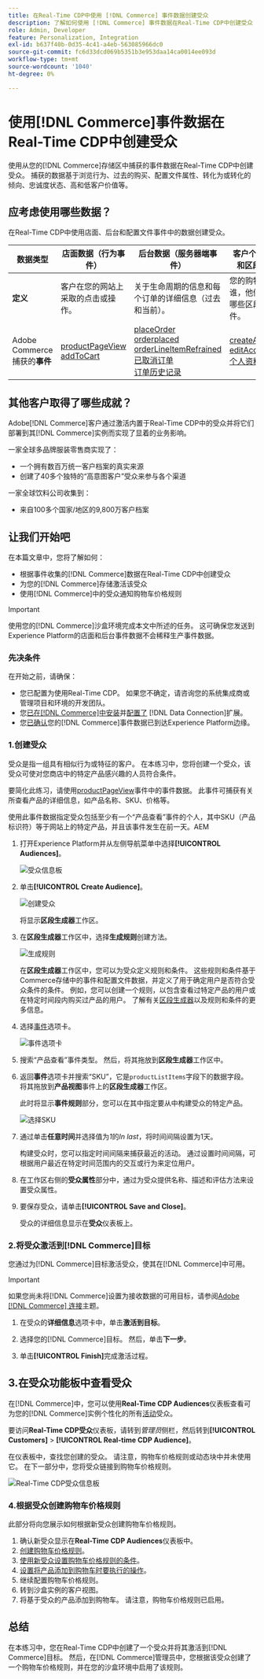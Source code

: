 ```yaml
---
title: 在Real-Time CDP中使用 [!DNL Commerce] 事件数据创建受众
description: 了解如何使用 [!DNL Commerce] 事件数据在Real-Time CDP中创建受众
role: Admin, Developer
feature: Personalization, Integration
exl-id: b637f40b-0d35-4c41-a4eb-563085966dc0
source-git-commit: fc6d33dcd069b5351b3e953daa14ca0014ee093d
workflow-type: tm+mt
source-wordcount: '1040'
ht-degree: 0%

---
```


# 使用[!DNL Commerce]事件数据在Real-Time CDP中创建受众

使用从您的[!DNL Commerce]存储区中捕获的事件数据在Real-Time CDP中创建受众。 捕获的数据基于浏览行为、过去的购买、配置文件属性、转化为或转化的倾向、忠诚度状态、高和低客户价值等。

## 应考虑使用哪些数据？

在Real-Time CDP中使用店面、后台和配置文件事件中的数据创建受众。

| 数据类型 | 店面数据（行为事件） | 后台数据（服务器端事件） | 客户个人资料和区段数据 |
|---|---|---|---|
| **定义** | 客户在您的网站上采取的点击或操作。 | 关于生命周期的信息和每个订单的详细信息（过去和当前）。 | 您的购物者是谁，他们符合哪些区段的条件。 |
| Adobe Commerce捕获的&#x200B;**事件** | [productPageView](events.md#productpageview)<br>[addToCart](events.md#addtocart) | [placeOrder](events.md#completecheckout)<br>[orderplaced](events-backoffice.md#orderplaced)<br>[orderLineItemRefrained](events-backoffice.md#orderlineitemrefunded)<br>[已取消订单](events-backoffice.md#ordercancelled)<br>[订单历史记录](connect-data.md#send-historical-order-data) | [createAccount](events.md#createaccount)<br>[editAccount](events.md#editaccount)<br>[个人资料记录](events-profilerecord.md) |

## 其他客户取得了哪些成就？

Adobe[!DNL Commerce]客户通过激活内置于Real-Time CDP中的受众并将它们部署到其[!DNL Commerce]实例而实现了显着的业务影响。

一家全球多品牌服装零售商实现了：

- 一个拥有数百万统一客户档案的真实来源
- 创建了40多个独特的“高意图客户”受众来参与各个渠道

一家全球饮料公司收集到：

- 来自100多个国家/地区的9,800万客户档案

## 让我们开始吧

在本篇文章中，您将了解如何：

- 根据事件收集的[!DNL Commerce]数据在Real-Time CDP中创建受众
- 为您的[!DNL Commerce]存储激活该受众
- 使用[!DNL Commerce]中的受众通知购物车价格规则

>[!IMPORTANT]
>
>使用您的[!DNL Commerce]沙盒环境完成本文中所述的任务。 这可确保您发送到Experience Platform的店面和后台事件数据不会稀释生产事件数据。

### 先决条件

在开始之前，请确保：

- 您已配置为使用Real-Time CDP。 如果您不确定，请咨询您的系统集成商或管理项目和环境的开发团队。
- 您[已在[!DNL Commerce]中安装](install.md)并[配置了](connect-data.md) [!DNL Data Connection]扩展。
- 您[已确认](connect-data.md#confirm-that-event-data-is-collected)您的[!DNL Commerce]事件数据已到达Experience Platform边缘。

### 1.创建受众

受众是指一组具有相似行为或特征的客户。 在本练习中，您将创建一个受众，该受众可使对您商店中的特定产品感兴趣的人员符合条件。

要简化此练习，请使用[productPageView](events.md#productpageview)事件中的事件数据。 此事件可捕获有关所查看产品的详细信息，如产品名称、SKU、价格等。

使用此事件数据指定受众包括至少有一个“产品查看”事件的个人，其中SKU（产品标识符）等于网站上的特定产品，并且该事件发生在前一天。&#x200B;AEM

1. 打开Experience Platform并从左侧导航菜单中选择&#x200B;**[!UICONTROL Audiences]**。

   ![受众信息板](assets/audience-left-rail.png)

1. 单击&#x200B;**[!UICONTROL Create Audience]**。

   ![创建受众](assets/browse-create-audience.png)

   将显示&#x200B;**区段生成器**&#x200B;工作区。

1. 在&#x200B;**区段生成器**&#x200B;工作区中，选择&#x200B;**生成规则**&#x200B;创建方法。

   ![生成规则](assets/build-rule.png)

   在&#x200B;**区段生成器**&#x200B;工作区中，您可以为受众定义规则和条件&#x200B;。 这些规则和条件基于Commerce存储中的事件和配置文件数据，并定义了用于确定用户是否符合受众条件的条件。 例如，您可以创建一个规则，以包含查看过特定产品的用户或在特定时间段内购买过产品的用户。 了解有关[区段生成器](https://experienceleague.adobe.com/en/docs/experience-platform/segmentation/ui/segment-builder)以及规则和条件的更多信息。

1. 选择[事件](https://experienceleague.adobe.com/en/docs/experience-platform/segmentation/ui/segment-builder#events)选项卡。

   ![事件选项卡](assets/audience-events-tab.png)

1. 搜索“产品查看”事件类型。 然后，将其拖放到&#x200B;**区段生成器**&#x200B;工作区中。

1. 返回&#x200B;**事件**&#x200B;选项卡并搜索“SKU”，它是`productListItems`字段下的数据字段。 将其拖放到&#x200B;**产品视图**&#x200B;事件上的&#x200B;**区段生成器**&#x200B;工作区。

   此时将显示&#x200B;**事件规则**&#x200B;部分，您可以在其中指定要从中构建受众的特定产品。

   ![选择SKU](assets/audience-addsku.png)

1. 通过单击&#x200B;**任意时间**&#x200B;并选择值为&#x200B;*1*&#x200B;的&#x200B;*In last*，将时间间隔设置为1天。

   构建受众时，您可以指定时间间隔来捕获最近的活动。 通过设置时间间隔，可根据用户最近在特定时间范围内的交互或行为来定位用户。

1. 在工作区右侧的&#x200B;**受众属性**&#x200B;部分中，通过为受众提供名称、描述和评估方法来设置受众属性。

1. 要保存受众，请单击&#x200B;**[!UICONTROL Save and Close]**。

   受众的详细信息显示在&#x200B;**受众**&#x200B;仪表板上。

### 2.将受众激活到[!DNL Commerce]目标

您通过为[!DNL Commerce]目标激活受众，使其在[!DNL Commerce]中可用。

>[!IMPORTANT]
>
>如果您尚未将[!DNL Commerce]设置为接收数据的可用目标，请参阅[Adobe [!DNL Commerce] 连接](https://experienceleague.adobe.com/en/docs/experience-platform/destinations/catalog/personalization/adobe-commerce)主题。

1. 在受众的&#x200B;**详细信息**&#x200B;选项卡中，单击&#x200B;**激活到目标**。

1. 选择您的[!DNL Commerce]目标。 然后，单击&#x200B;**下一步**。

1. 单击&#x200B;**[!UICONTROL Finish]**&#x200B;完成激活过程。

## 3.在受众功能板中查看受众

在[!DNL Commerce]中，您可以使用&#x200B;**Real-Time CDP Audiences**&#x200B;仪表板查看可为您的[!DNL Commerce]实例个性化的所有[活动](https://experienceleague.adobe.com/en/docs/experience-platform/destinations/ui/activate/activate-edge-personalization-destinations)受众。

要访问&#x200B;**Real-Time CDP受众**&#x200B;仪表板，请转到&#x200B;_管理员_&#x200B;侧栏，然后转到&#x200B;**[!UICONTROL Customers]** > **[!UICONTROL Real-time CDP Audience]**。

在仪表板中，查找您创建的受众。 请注意，购物车价格规则或动态块中并未使用它。 在下一部分中，您将受众链接到购物车价格规则。

![Real-Time CDP受众信息板](assets/real-time-cdp-dashboard.png)

### 4.根据受众创建购物车价格规则

此部分将向您展示如何根据新受众创建购物车价格规则。

1. 确认新受众显示在&#x200B;**Real-Time CDP Audiences**&#x200B;仪表板中。
1. [创建购物车价格规则](https://experienceleague.adobe.com/en/docs/commerce-admin/marketing/promotions/cart-rules/price-rules-cart-create)。
1. [使用新受众设置购物车价格规则的条件](https://experienceleague.adobe.com/en/docs/commerce-admin/marketing/promotions/cart-rules/price-rules-cart-create#use-real-time-cdp-audiences-to-set-a-condition)。
1. [设置将产品添加到购物车时要执行的操作](https://experienceleague.adobe.com/en/docs/commerce-admin/marketing/promotions/cart-rules/price-rules-cart-create#step-3-define-the-actions)。
1. 继续配置购物车价格规则。
1. 转到沙盒实例的客户视图。
1. 将基于受众的产品添加到购物车。 请注意，购物车价格规则已启用。

## 总结

在本练习中，您在Real-Time CDP中创建了一个受众并将其激活到[!DNL Commerce]目标。 然后，在[!DNL Commerce]管理员中，您根据该受众创建了一个购物车价格规则，并在您的沙盒环境中启用了该规则。
